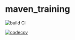 # maven_training



![build CI](https://github.com/RomainLORDEZ/maven_training/actions/workflows/build.yml/badge.svg)



[![codecov](https://codecov.io/gh/RomainLORDEZ/maven_training/branch/main/graph/badge.svg)](https://codecov.io/gh/RomainLORDEZ/maven_training)








